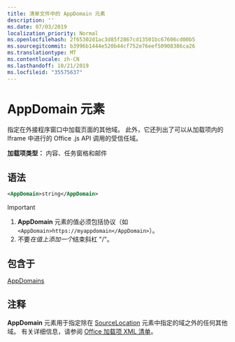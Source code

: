 ```yaml
---
title: 清单文件中的 AppDomain 元素
description: ''
ms.date: 07/03/2019
localization_priority: Normal
ms.openlocfilehash: 2f65302d1ac3d85f2867cd13501bc67606cd00b5
ms.sourcegitcommit: b3996b1444e520b44cf752e76eef50908386ca26
ms.translationtype: MT
ms.contentlocale: zh-CN
ms.lasthandoff: 10/21/2019
ms.locfileid: "35575637"
---
```

# <a name="appdomain-element"></a>AppDomain 元素

指定在外接程序窗口中加载页面的其他域。 此外，它还列出了可以从加载项内的 Iframe 中进行的 Office .js API 调用的受信任域。

**加载项类型：** 内容、任务窗格和邮件

## <a name="syntax"></a>语法

```XML
<AppDomain>string</AppDomain>
```

> [!IMPORTANT]
> 1. **AppDomain** 元素的值必须包括协议（如 `<AppDomain>https://myappdomain</AppDomain>`）。
> 2. 不要*在值上添加一个*结束斜杠 "/"。

## <a name="contained-in"></a>包含于

[AppDomains](appdomains.md)

## <a name="remarks"></a>注释

**AppDomain** 元素用于指定除在 [SourceLocation](sourcelocation.md) 元素中指定的域之外的任何其他域。 有关详细信息，请参阅 [Office 加载项 XML 清单](/office/dev/add-ins/develop/add-in-manifests)。
